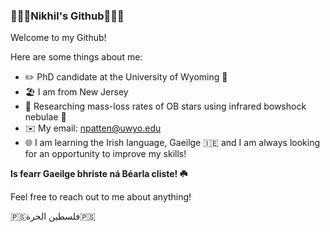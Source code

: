 ### 🦧🦍🦜Nikhil's Github🦜🦍🦧

Welcome to my Github!

Here are some things about me:

- ✏️ PhD candidate at the University of Wyoming 🤠
- 🏖️ I am from New Jersey
- 🔭 Researching mass-loss rates of OB stars using infrared bowshock nebulae 🌟
- ✉️ My email: npatten@uwyo.edu
- 🌐 I am learning the Irish language, Gaeilge 🇮🇪 and I am always looking for an opportunity to improve my skills!

**Is fearr Gaeilge bhriste ná Béarla cliste! ☘️**

Feel free to reach out to me about anything!

​🇵🇸​فلسطين الحرة🇵🇸​
